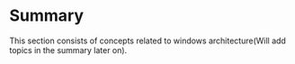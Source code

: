 Summary
===

This section consists of concepts related to windows architecture(Will add topics in the summary later on).
